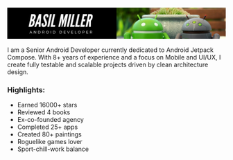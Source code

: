 [![](/media/header.png)](https://www.linkedin.com/in/gigamole/)

I am a Senior Android Developer currently dedicated to Android Jetpack Compose. With 8+ years of
experience and a focus on Mobile and UI/UX, I create fully testable and scalable projects driven by
clean architecture design.

### Highlights:

- Earned 16000+ stars
- Reviewed 4 books
- Ex-co-founded agency
- Completed 25+ apps
- Created 80+ paintings
- Roguelike games lover
- Sport-chill-work balance
